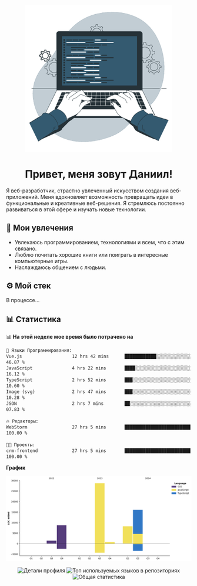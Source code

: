 <div align="center">
  <img width="400" src="assets/main_pic.webp" alt="">
  <h1>Привет, меня зовут Даниил!</h1>
</div>

Я веб-разработчик, страстно увлеченный искусством создания веб-приложений. Меня вдохновляет возможность превращать идеи в функциональные и креативные веб-решения. Я стремлюсь постоянно развиваться в этой сфере и изучать новые технологии.

## :game_die: Мои увлечения

* Увлекаюсь программированием, технологиями и всем, что с этим связано.
* Люблю почитать хорошие книги или поиграть в интересные компьютерные игры.
* Наслаждаюсь общением с людьми.

## :gear: Мой стек

В процессе...

## :bar_chart: Статистика

<!--START_SECTION:waka-->
📊 **На этой неделе мое время было потрачено на** 

```text
💬 Языки Программирования: 
Vue.js                   12 hrs 42 mins      ████████████░░░░░░░░░░░░░   46.87 % 
JavaScript               4 hrs 22 mins       ████░░░░░░░░░░░░░░░░░░░░░   16.12 % 
TypeScript               2 hrs 52 mins       ███░░░░░░░░░░░░░░░░░░░░░░   10.60 % 
Image (svg)              2 hrs 47 mins       ███░░░░░░░░░░░░░░░░░░░░░░   10.28 % 
JSON                     2 hrs 7 mins        ██░░░░░░░░░░░░░░░░░░░░░░░   07.83 % 

🔥 Редакторы: 
WebStorm                 27 hrs 5 mins       █████████████████████████   100.00 % 

🐱‍💻 Проекты: 
crm-frontend             27 hrs 5 mins       █████████████████████████   100.00 % 
```

**График**

![Lines of Code chart](https://raw.githubusercontent.com/daniilgrigorev01/daniilgrigorev01/main/assets/bar_graph.png)


<!--END_SECTION:waka-->

<div align="center">
  <img src="http://github-profile-summary-cards.vercel.app/api/cards/profile-details?username=daniilgrigorev01&theme=github" alt="Детали профиля">
  <img src="http://github-profile-summary-cards.vercel.app/api/cards/repos-per-language?username=daniilgrigorev01&theme=github" alt="Топ используемых языков в репозиториях">
  <img src="http://github-profile-summary-cards.vercel.app/api/cards/stats?username=daniilgrigorev01&theme=github" alt="Общая статистика">
</div>
